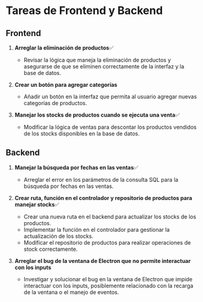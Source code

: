 # Tareas de Frontend y Backend

## Frontend

1. **Arreglar la eliminación de productos**✅
   - Revisar la lógica que maneja la eliminación de productos y asegurarse de que se eliminen correctamente de la interfaz y la base de datos.

2. **Crear un botón para agregar categorías**
   - Añadir un botón en la interfaz que permita al usuario agregar nuevas categorías de productos.

3. **Manejar los stocks de productos cuando se ejecuta una venta**✅
   - Modificar la lógica de ventas para descontar los productos vendidos de los stocks disponibles en la base de datos.

## Backend

1. **Manejar la búsqueda por fechas en las ventas**✅
   - Arreglar el error en los parámetros de la consulta SQL para la búsqueda por fechas en las ventas.

2. **Crear ruta, función en el controlador y repositorio de productos para manejar stocks**✅
   - Crear una nueva ruta en el backend para actualizar los stocks de los productos.
   - Implementar la función en el controlador para gestionar la actualización de los stocks.
   - Modificar el repositorio de productos para realizar operaciones de stock correctamente.

3. **Arreglar el bug de la ventana de Electron que no permite interactuar con los inputs**
   - Investigar y solucionar el bug en la ventana de Electron que impide interactuar con los inputs, posiblemente relacionado con la recarga de la ventana o el manejo de eventos.
